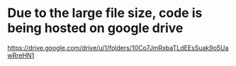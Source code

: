 # Due to the large file size, code is being hosted on google drive
https://drive.google.com/drive/u/1/folders/10Co7JmRxbaTLdEEsSuak9o5UawRreHN1
